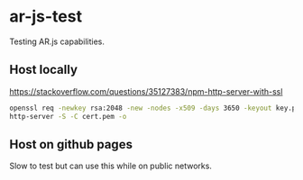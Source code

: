 # ar-js-test

Testing AR.js capabilities.

## Host locally

https://stackoverflow.com/questions/35127383/npm-http-server-with-ssl

```bash
openssl req -newkey rsa:2048 -new -nodes -x509 -days 3650 -keyout key.pem -out cert.pem
http-server -S -C cert.pem -o
```

## Host on github pages

Slow to test but can use this while on public networks.